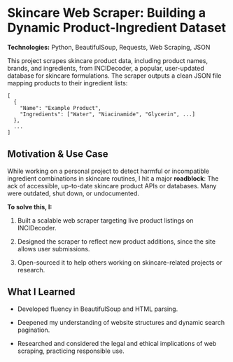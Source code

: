 # Skincare Web Scraper: Building a Dynamic Product-Ingredient Dataset
**Technologies:** Python, BeautifulSoup, Requests, Web Scraping, JSON

This project scrapes skincare product data, including product names, brands, and ingredients, from INCIDecoder, a popular, user-updated database for skincare formulations. The scraper outputs a clean JSON file mapping products to their ingredient lists:
```
[
  {
    "Name": "Example Product",
    "Ingredients": ["Water", "Niacinamide", "Glycerin", ...]
  },
  ...
]
```
## Motivation & Use Case
While working on a personal project to detect harmful or incompatible ingredient combinations in skincare routines, I hit a major **roadblock**:
  The ack of accessible, up-to-date skincare product APIs or databases. Many were outdated, shut down, or undocumented.

**To solve this, I:**

  1. Built a scalable web scraper targeting live product listings on INCIDecoder.
  
  2. Designed the scraper to reflect new product additions, since the site allows user submissions.
  
  3. Open-sourced it to help others working on skincare-related projects or research.

## What I Learned
- Developed fluency in BeautifulSoup and HTML parsing.

- Deepened my understanding of website structures and dynamic search pagination.

- Researched and considered the legal and ethical implications of web scraping, practicing responsible use.

